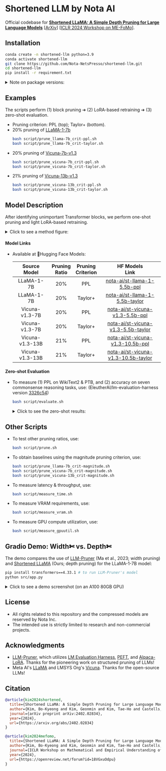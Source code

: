 # Shortened LLM by Nota AI
Official codebase for [**Shortened LLaMA: A Simple Depth Pruning for Large Language Models**](https://arxiv.org/abs/2402.02834) [[ArXiv](https://arxiv.org/abs/2402.02834)] [[ICLR 2024 Workshop on ME-FoMo](https://sites.google.com/view/me-fomo2024)].

## Installation
  ```bash
  conda create -n shortened-llm python=3.9
  conda activate shortened-llm
  git clone https://github.com/Nota-NetsPresso/shortened-llm.git
  cd shortened-llm
  pip install -r requirement.txt
  ```

<details>
<summary>
Note on package versions:
</summary>

- Part of the below repositories is included for evaluation:
  - `src/LLMPruner`: horseee/LLM-Pruner version [213ffa4](https://github.com/horseee/LLM-Pruner/tree/213ffa4d02f92f16d29219a97fd01a8622db1550)
  - `src/lm_eval`: EleutherAI/lm-evaluation-harness version [3326c54](https://github.com/EleutherAI/lm-evaluation-harness/tree/3326c547a733d598b4377e54be96e194861b964c)
- Torch version used in our experiments: `2.0.1` for RTX3090 & A100; `2.1.1` for H100. 

</details>

## Examples
The scripts perform (1) block pruning ➔ (2) LoRA-based retraining ➔ (3) zero-shot evaluation.
- Pruning criterion: PPL (top); Taylor+ (bottom).
- 20% pruning of [LLaMA-1-7b](https://huggingface.co/baffo32/decapoda-research-llama-7B-hf)
  ```bash
  bash script/prune_llama-7b_crit-ppl.sh
  bash script/prune_llama-7b_crit-taylor.sh
  ```
- 20% pruning of [Vicuna-7b-v1.3](https://huggingface.co/lmsys/vicuna-7b-v1.3)
  ```bash
  bash script/prune_vicuna-7b_crit-ppl.sh
  bash script/prune_vicuna-7b_crit-taylor.sh
  ```
- 21% pruning of [Vicuna-13b-v1.3](https://huggingface.co/lmsys/vicuna-13b-v1.3) 
  ```bash
  bash script/prune_vicuna-13b_crit-ppl.sh
  bash script/prune_vicuna-13b_crit-taylor.sh
  ```

## Model Description
After identifying unimportant Transformer blocks, we perform one-shot pruning and light LoRA-based retraining.
    <details>
    <summary>
    Click to see a method figure:
    </summary>
    <img alt="method" img src="https://netspresso-research-code-release.s3.us-east-2.amazonaws.com/compressed-llm/st-llama_method.png" width="100%">
    </details>

#### Model Links
- Available at 🤗Hugging Face Models:

  | Source<br>Model | Pruning<br>Ratio | Pruning<br>Criterion | HF Models<br>Link |
  |:---:|:---:|:---:|:---:|
  | LLaMA-1-7B | 20% | PPL | [nota-ai/st-llama-1-5.5b-ppl](https://huggingface.co/nota-ai/st-llama-1-5.5b-ppl) |
  | LLaMA-1-7B | 20% | Taylor+ | [nota-ai/st-llama-1-5.5b-taylor](https://huggingface.co/nota-ai/st-llama-1-5.5b-taylor) |
  | Vicuna-v1.3-7B | 20% | PPL | [nota-ai/st-vicuna-v1.3-5.5b-ppl](https://huggingface.co/nota-ai/st-vicuna-v1.3-5.5b-ppl) |
  | Vicuna-v1.3-7B | 20% | Taylor+ | [nota-ai/st-vicuna-v1.3-5.5b-taylor](https://huggingface.co/nota-ai/st-vicuna-v1.3-5.5b-taylor) |
  | Vicuna-v1.3-13B | 21% | PPL | [nota-ai/st-vicuna-v1.3-10.5b-ppl](https://huggingface.co/nota-ai/st-vicuna-v1.3-10.5b-ppl) |
  | Vicuna-v1.3-13B | 21% | Taylor+ | [nota-ai/st-vicuna-v1.3-10.5b-taylor](https://huggingface.co/nota-ai/st-vicuna-v1.3-10.5b-taylor) |

#### Zero-shot Evaluation
- To measure (1) PPL on WikiText2 & PTB, and (2) accuracy on seven commonsense reasoning tasks, use: (EleutherAI/lm-evaluation-harness version [3326c54](https://github.com/EleutherAI/lm-evaluation-harness/tree/3326c547a733d598b4377e54be96e194861b964c))
    ```bash
    bash script/evaluate.sh
    ```

    <details>
    <summary>
    Click to see the zero-shot results:
    </summary>
  <img alt="results" img src="https://netspresso-research-code-release.s3.us-east-2.amazonaws.com/compressed-llm/st-llama_zero-shot_scores.png" width="100%">
    </details>

## Other Scripts
- To test other pruning ratios, use:
  ```bash
  bash script/prune.sh
  ```

- To obtain baselines using the magnitude pruning criterion, use:
  ```bash
  bash script/prune_llama-7b_crit-magnitude.sh
  bash script/prune_vicuna-7b_crit-magnitude.sh
  bash script/prune_vicuna-13b_crit-magnitude.sh
  ```

- To measure latency & throughput, use:
  ```bash
  bash script/measure_time.sh
  ```

- To measure VRAM requirements, use:
  ```bash
  bash script/measure_vram.sh
  ```

- To measure GPU compute utilization, use:
  ```bash
  bash script/measure_gpuutil.sh
  ```

## Gradio Demo: Width✄ vs. Depth✄
The demo compares the use of [LLM-Pruner](https://arxiv.org/abs/2305.11627) (Ma et al., 2023; width pruning) and [Shortened LLaMA](https://arxiv.org/abs/2402.02834) (Ours; depth pruning) for the LLaMA-1-7B model:
  ```bash
  pip install transformers==4.33.1 # to run LLM-Pruner's model
  python src/app.py
  ```
<details>
<summary>
Click to see a demo screenshot (on an A100 80GB GPU)
</summary>
<img alt="demo" img src="https://netspresso-research-code-release.s3.us-east-2.amazonaws.com/compressed-llm/st-llama_demo_screenshot.png" width="100%">
</details>

## License
- All rights related to this repository and the compressed models are reserved by Nota Inc.
- The intended use is strictly limited to research and non-commercial projects.

## Acknowledgments
- [LLM-Pruner](https://github.com/horseee/LLM-Pruner), which utilizes [LM Evaluation Harness](https://github.com/EleutherAI/lm-evaluation-harness), [PEFT](https://github.com/huggingface/peft), and [Alpaca-LoRA](https://github.com/tloen/alpaca-lora). Thanks for the pioneering work on structured pruning of LLMs! 
- Meta AI's [LLaMA](https://github.com/facebookresearch/llama) and  LMSYS Org's [Vicuna](https://github.com/lm-sys/FastChat/blob/main/docs/vicuna_weights_version.md). Thanks for the open-source LLMs!

## Citation
```bibtex
@article{kim2024shortened,
  title={Shortened LLaMA: A Simple Depth Pruning for Large Language Models},
  author={Kim, Bo-Kyeong and Kim, Geonmin and Kim, Tae-Ho and Castells, Thibault and Choi, Shinkook and Shin, Junho and Song, Hyoung-Kyu},
  journal={arXiv preprint arXiv:2402.02834},      
  year={2024},
  url={https://arxiv.org/abs/2402.02834}
}
```
```bibtex
@article{kim2024mefomo,
  title={Shortened LLaMA: A Simple Depth Pruning for Large Language Models},
  author={Kim, Bo-Kyeong and Kim, Geonmin and Kim, Tae-Ho and Castells, Thibault and Choi, Shinkook and Shin, Junho and Song, Hyoung-Kyu},
  journal={ICLR Workshop on Mathematical and Empirical Understanding of Foundation Models (ME-FoMo)},
  year={2024},
  url={https://openreview.net/forum?id=18VGxuOdpu}
}
```
